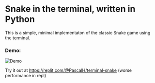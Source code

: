 # Snake in the terminal, written in Python

This is a simple, minimal implementaton of the classic Snake game using the terminal.

### Demo:
![Demo](https://user-images.githubusercontent.com/10253342/164910047-0c6473cd-b7e5-4fcf-b21c-669fa67ad34f.gif)


Try it out at https://replit.com/@PascalH/terminal-snake (worse performance in repl)
